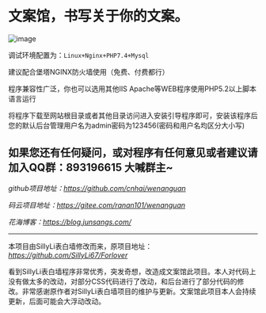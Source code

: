 # 文案馆，书写关于你的文案。

![image](https://cdn.jsdelivr.net/gh/ranan101/wenanguan@main/images/1.png)

调试环境配置为：`Linux+Nginx+PHP7.4+Mysql`

建议配合堡塔NGINX防火墙使用（免费、付费都行）

程序兼容性广泛，你也可以选用其他IIS Apache等WEB程序使用PHP5.2以上脚本语言运行


将程序下载至网站根目录或者其他目录访问进入安装引导程序即可，安装该程序后您的默认后台管理用户名为admin密码为123456(密码和用户名均区分大小写)


如果您还有任何疑问，或对程序有任何意见或者建议请加入QQ群：**893196615** 大喊群主~
------

*github项目地址：https://github.com/cnhai/wenanguan*

*码云项目地址：https://gitee.com/ranan101/wenanguan*

*花海博客：https://blog.junsangs.com/*

------
本项目由SillyLi表白墙修改而来，原项目地址：*https://github.com/SillyLi67/Forlover*

看到SillyLi表白墙程序非常优秀，突发奇想，改造成文案馆此项目。本人对代码上没有做太多的改动，对部分CSS代码进行了改动，和后台进行了部分代码的修改。非常感谢原作者对SillyLi表白墙项目的维护与更新。文案馆此项目本人会持续更新，后面可能会大浮动改动。
